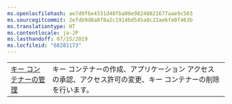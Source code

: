 ```yaml
---
ms.openlocfilehash: ae7d9f6e4331d48fba06e98248021677aae9c503
ms.sourcegitcommit: 2efdb9d8a8f8a2c1914bd545a8c22ae6fe0f463b
ms.translationtype: HT
ms.contentlocale: ja-JP
ms.lasthandoff: 07/15/2019
ms.locfileid: "68281173"
---
```

|  |  |
|---------|---------|
| [キー コンテナーの管理][1] | キー コンテナーの作成、アプリケーション アクセスの承認、アクセス許可の変更、キー コンテナーの削除を行います。 |

[1]: https://azure.microsoft.com/resources/samples/key-vault-java-manage-key-vaults/
